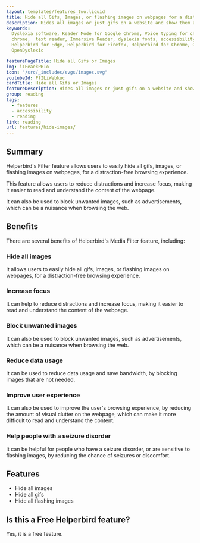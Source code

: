 ```yaml
---
layout: templates/features_two.liquid
title: Hide all Gifs, Images, or flashing images on webpages for a distraction-free browsing
description: Hides all images or just gifs on a website and show them again when your ready with Helperbirds media fitler.
keywords:
  Dyslexia software, Reader Mode for Google Chrome, Voice typing for chrome, Text to speech for
  chrome,  text reader, Immersive Reader, dyslexia fonts, accessibility software, dyslexia software,
  Helperbird for Edge, Helperbird for Firefox, Helperbird for Chrome, Opendyslexic for Chrome,
  OpenDyslexic

featurePageTitle: Hide all Gifs or Images
img: i1EeaekPHIo
icon: "/src/_includes/svgs/images.svg"
youtubeId: PfILiWebkuc
cardTitle: Hide all Gifs or Images
featureDescription: Hides all images or just gifs on a website and show them again when your ready.
group: reading
tags: 
  - features
  - accessibility
  - reading
link: reading
url: features/hide-images/
---
```


## Summary

Helperbird's Filter feature allows users to easily hide all gifs, images, or flashing images on webpages, for a distraction-free browsing experience. 

This feature allows users to reduce distractions and increase focus, making it easier to read and understand the content of the webpage. 

It can also be used to block unwanted images, such as advertisements, which can be a nuisance when browsing the web. 

## Benefits

There are several benefits of Helperbird's Media Filter feature, including:

### Hide all images
It allows users to easily hide all gifs, images, or flashing images on webpages, for a distraction-free browsing experience.

### Increase focus
It can help to reduce distractions and increase focus, making it easier to read and understand the content of the webpage.

### Block unwanted images
It can also be used to block unwanted images, such as advertisements, which can be a nuisance when browsing the web.


### Reduce data usage
It can be used to reduce data usage and save bandwidth, by blocking images that are not needed.


### Improve user experience
It can also be used to improve the user's browsing experience, by reducing the amount of visual clutter on the webpage, which can make it more difficult to read and understand the content.

### Help people with a seizure disorder
It can be helpful for people who have a seizure disorder, or are sensitive to flashing images, by reducing the chance of seizures or discomfort.

## Features

- Hide all images
- Hide all gifs
- Hide all flashing images

## Is this a Free Helperbird feature?

Yes, it is a free feature.



























